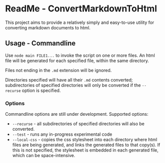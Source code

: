 # ReadMe - ConvertMarkdownToHtml

This project aims to provide a relatively simply and easy-to-use utility for converting markdown documents to html.

## Usage - Commandline
Use `node main FILE1...` to invoke the script on one or more files. An html file will be generated for each specified file, within the same directory.

Files not ending in the `.md` extension will be ignored.

Directories specified will have all their `.md` contents converted; subdirectories of specified directories will only be converted if the `--recurse` option is specified.

### Options
Commandline options are still under development. Supported options:

* `--recurse` - all subdirectories of specified directories will also be converted.
* `--test` - runs any in-progress experimental code
* `--local-css` - copies the css stylesheet into each directory where html files are being generated, and links the generated files to that copy(s). If this is not specified, the stylesheet is embedded in each generated file, which can be space-intensive.